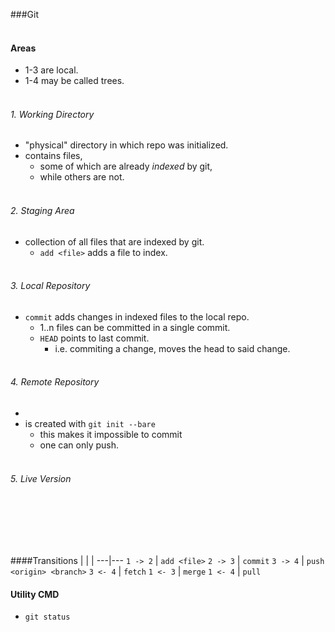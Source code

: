 ###Git <br><br>

#### Areas 
* 1-3 are local.
* 1-4 may be called trees.
<br><br>

###### 1. Working Directory
* "physical" directory in which repo was initialized.
* contains files,
    * some of which are already *indexed* by git,
    * while others are not.
<br><br>

###### 2. Staging Area
* collection of all files that are indexed by git.
    * `add <file>` adds a file to index.
<br><br>

###### 3. Local Repository
* `commit` adds changes in indexed files to the local repo.
    * 1..n files can be committed in a single commit.
    * `HEAD` points to last commit.
        * i.e. commiting a change, moves the head to said change.
<br><br>

###### 4. Remote Repository
* 
* is created with `git init --bare`
    * this makes it impossible to commit
    * one can only push.
<br><br>

###### 5. Live Version 
<br><br><br><br>

####Transitions
| | |
---|---
`1 -> 2` | `add <file>`
`2 -> 3` | `commit`
`3 -> 4` | `push <origin> <branch>`
`3 <- 4` | `fetch`
`1 <- 3` | `merge`
`1 <- 4` | `pull`



#### Utility CMD
* `git status`